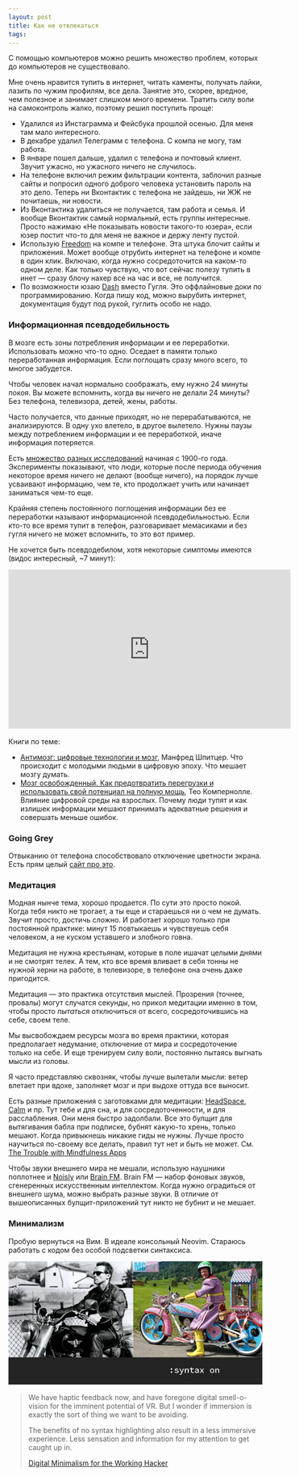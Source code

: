```yaml
---
layout: post
title: Как не отвлекаться
tags: 
---
```


С помощью компьютеров можно решить множество проблем, которых до компьютеров не существовало.

Мне очень нравится тупить в интернет, читать каменты, получать лайки, лазить по чужим профилям, все дела. Занятие это, скорее, вредное, чем полезное и занимает слишком много времени. Тратить силу воли на самоконтроль жалко, поэтому решил поступить проще:

- Удалился из Инстаграмма и Фейсбука прошлой осенью. Для меня там мало интересного.
- В декабре удалил Телеграмм с телефона. С компа не могу, там работа.
- В январе пошел дальше, удалил с телефона и почтовый клиент. Звучит ужасно, но ужасного ничего не случилось.
- На телефоне включил режим фильтрации контента, заблочил разные сайты и попросил одного доброго человека установить пароль на это дело. Теперь ни Вконтактик с телефона не зайдешь, ни ЖЖ не почитаешь, ни новости.
- Из Вконтактика удалиться не получается, там работа и семья. И вообще Вконтактик самый нормальный, есть группы интересные. Просто нажимаю «Не показывать новости такого-то юзера», если юзер постит что-то для меня не важное и держу ленту пустой.
- Использую [Freedom](https://freedom.to) на компе и телефоне. Эта штука блочит сайты и приложения. Может вообще отрубить интернет на телефоне и компе в один клик. Включаю, когда нужно сосредоточится на каком-то одном деле. Как только чувствую, что вот сейчас полезу тупить в инет — сразу блочу нахер все на час и все, не получится.
- По возможности юзаю [Dash](https://kapeli.com/dash) вместо Гугля. Это оффлайновые доки по программированию. Когда пишу код, можно вырубить интернет, документация будут под рукой, гуглить особо не надо.

### Информационная псевдодебильность
В мозге есть зоны потребления информации и ее переработки. Использовать можно что-то одно. Оседает в памяти только переработанная информация. Если поглощать сразу много всего, то многое забудется.

Чтобы человек начал нормально соображать, ему нужно 24 минуты покоя. Вы можете вспомнить, когда вы ничего не делали 24 минуты? Без телефона, телевизора, детей, жены, работы.

Часто получается, что данные приходят, но не перерабатываются, не анализируются. В одну ухо влетело, в другое вылетело. Нужны паузы между потреблением информации и ее переработкой, иначе информация потеряется.

Есть [множество разных исследований](http://www.bbc.com/future/story/20180208-an-effortless-way-to-strengthen-your-memory) начиная с 1900-го года. Эксперименты показывают, что люди, которые после периода обучения некоторое время ничего не делают (вообще ничего), на порядок лучше усваивают информацию, чем те, кто продолжает учить или начинает заниматься чем-то еще.

Крайняя степень постоянного поглощения информации без ее переработки называют информационной псевдодебильностью. Если кто-то все время тупит в телефон, разговаривает мемасиками и без гугля ничего не может вспомнить, то это вот пример.

Не хочется быть псевдодебилом, хотя некоторые симптомы имеются (видос интересный, ~7 минут):
<iframe width="560" height="315" src="https://www.youtube.com/embed/wGB_z3mt_wI" frameborder="0" allow="autoplay; encrypted-media" allowfullscreen></iframe>

<br>

Книги по теме:
- [Антимозг: цифровые технологии и мозг](https://www.litres.ru/manfred-shpitcer/antimozg-cifrovye-tehnologii-i-mozg/), Манфред Шпитцер. Что происходит с молодыми людьми в цифровую эпоху. Что мешает мозгу думать.
- [Мозг освобожденный. Как предотвратить перегрузки и использовать свой потенциал на полную мощь](https://www.litres.ru/teo-kompernolle/mozg-osvobozhdennyy-kak-predotvratit-peregruzki-i-ispolzovat-svoy-potencial-na-polnuu-mosch/), Тео Компернолле. Влияние цифровой среды на взрослых. Почему люди тупят и как излишек информации мешают принимать адекватные решения и совершать меньше ошибок.

### Going Grey
Отвыканию от телефона способствовало отключение цветности экрана. Есть прям целый [сайт про это](https://gogray.today).

### Медитация
Модная нынче тема, хорошо продается. По сути это просто покой. Когда тебя никто не трогает, а ты еще и стараешься ни о чем не думать. Звучит просто, достичь сложно. И работает хорошо только при постоянной практике: минут 15 повтыкаешь и чувствуешь себя человеком, а не куском уставшего и злобного говна.

Медитация не нужна крестьянам, которые в поле ишачат целыми днями и не смотрят телек. А тем, кто все время вливает в себя тонны не нужной херни на работе, в телевизоре, в телефоне она очень даже пригодится.

Медитация — это практика отсутствия мыслей. Прозрения (точнее, провалы) могут случатся секунды, но прикол медитации именно в том, чтобы просто _пытаться_ отключиться от всего, сосредоточившись на себе, своем теле.

Мы высвобождаем ресурсы мозга во время практики, которая предполагает недумание, отключение от мира и сосредоточение только на себе. И еще тренируем силу воли, постоянно пытаясь выгнать мысли из головы.

Я часто представляю сквозняк, чтобы лучше вылетали мысли: ветер влетает при вдохе, заполняет мозг и при выдохе оттуда все выносит.

Есть разные приложения с заготовками для медитации: [HeadSpace](https://www.headspace.com/), [Calm](https://calm.com) и пр. Тут тебе и для сна, и для сосредоточенности, и для расслабления. Они меня быстро задолбали. Все это булщит для вытягивания бабла при подписке, бубнят какую-то хрень, только мешают. Когда привыкнешь никакие гиды не нужны. Лучше просто научиться по-своему все делать, правил тут нет и быть не может. См. [The Trouble with Mindfulness Apps](https://www.mindful.org/trouble-mindfulness-apps/)

Чтобы звуки внешнего мира не мешали, использую наушники поплотнее и [Noisly](https://www.noisli.com/) или [Brain FM](http://brain.fm/). Brain FM — набор фоновых звуков, сгенеренных искусственным интеллектом. Когда нужно оградиться от внешнего шума, можно выбрать разные звуки. В отличие от вышеописанных булщит-приложений тут никто не бубнит и не мешает.

### Минимализм
Пробую вернуться на Вим. В идеале консольный Neovim. Стараюсь работать с кодом без особой подсветки синтаксиса.

![](/images/syntax_on.jpg)

<blockquote class="blockquote">
    <p>We have haptic feedback now, and have foregone digital smell-o-vision for the imminent potential of VR. But I wonder if immersion is exactly the sort of thing we want to be avoiding.</p>
    <p>The benefits of no syntax highlighting also result in a less immersive experience. Less sensation and information for my attention to get caught up in.</p>
    <footer class="blockquote-footer"><a href="http://blog.zdsmith.com/posts/digital-minimalism-for-the-working-hacker.html">Digital Minimalism for the Working Hacker</a></footer>
</blockquote>
